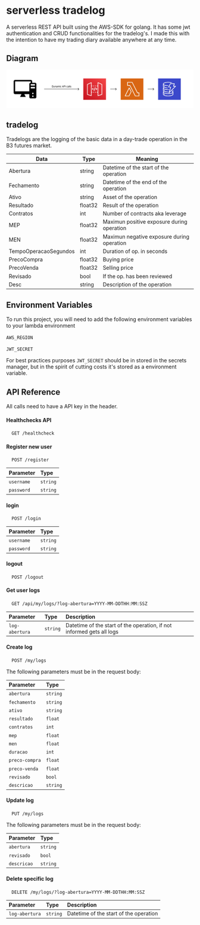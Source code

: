 
# serverless tradelog

A serverless REST API built using the AWS-SDK for golang. It has some jwt authentication and CRUD functionalities for the tradelog's. I made this with the intention to have my trading diary available anywhere at any time.

## Diagram

![Diagram](https://github.com/Toskosz/serverless-tradelog/blob/main/media/serverless.jpg)

## tradelog

Tradelogs are the logging of the basic data in a day-trade operation in the B3 futures market.

Data | Type | Meaning 
--- | --- | --- 
Abertura | string | Datetime of the start of the operation 
Fechamento | string | Datetime of the end of the operation  
Ativo | string | Asset of the operation 
Resultado | float32 | Result of the operation 
Contratos | int | Number of contracts aka leverage 
MEP | float32 | Maximun positive exposure during operation 
MEN | float32 | Maximun negative exposure during operation 
TempoOperacaoSegundos | int | Duration of op. in seconds 
PrecoCompra | float32 | Buying price 
PrecoVenda | float32 | Selling price 
Revisado | bool | If the op. has been reviewed 
Desc | string | Description of the operation


## Environment Variables

To run this project, you will need to add the following environment variables to your lambda environment

`AWS_REGION`

`JWT_SECRET` 

For best practices purposes `JWT_SECRET`  should be in stored in the secrets manager, but in the spirit of cutting costs it's stored as a environment variable.


## API Reference

All calls need to have a API key in the header. 

#### Healthchecks API

```http
  GET /healthcheck
```

#### Register new user

```http
  POST /register
```

| Parameter | Type 
| :-------- | :------- 
| `username` | `string` 
| `password` | `string` 


#### login
```http
  POST /login
```

| Parameter | Type     
| :-------- | :------- 
| `username` | `string` 
| `password` | `string` 

#### logout

```http
  POST /logout
```

#### Get user logs
```http
  GET /api/my/logs/?log-abertura=YYYY-MM-DDTHH:MM:SSZ
```

| Parameter | Type | Description
| :-------- | :------- | :-------
| `log-abertura` | `string` | Datetime of the start of the operation, if not informed gets all logs

#### Create log
```http
  POST /my/logs
```

The following parameters must be in the request body:

| Parameter | Type 
| :-------- | :------- 
| `abertura` | `string` 
| `fechamento` | `string` 
| `ativo` | `string` 
| `resultado` | `float` 
| `contratos` | `int` 
| `mep` | `float` 
| `men` | `float` 
| `duracao`| `int` 
| `preco-compra` | `float` 
| `preco-venda`| `float` 
| `revisado` | `bool` 
| `descricao` | `string` 

#### Update log
```http
  PUT /my/logs
```

The following parameters must be in the request body:

| Parameter | Type 
| :-------- | :------- 
| `abertura` | `string` 
| `revisado` | `bool` 
| `descricao` | `string` 

#### Delete specific log
```http
  DELETE /my/logs/?log-abertura=YYYY-MM-DDTHH:MM:SSZ
```

| Parameter | Type | Description
| :-------- | :------- | :-------
| `log-abertura` | `string` | Datetime of the start of the operation
